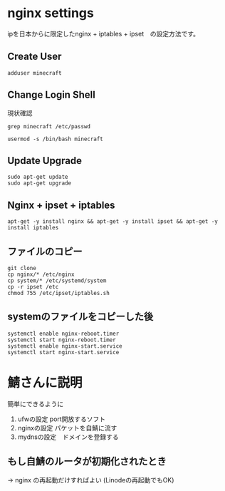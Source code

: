 # nginx settings

ipを日本からに限定したnginx + iptables + ipset　の設定方法です。

## Create User

```
adduser minecraft
```

## Change Login Shell
現状確認
```
grep minecraft /etc/passwd
```
```
usermod -s /bin/bash minecraft
```

## Update Upgrade
```
sudo apt-get update
sudo apt-get upgrade
```

## Nginx + ipset + iptables

```
apt-get -y install nginx && apt-get -y install ipset && apt-get -y install iptables
```
## ファイルのコピー
```
git clone 
cp nginx/* /etc/nginx
cp system/* /etc/systemd/system
cp -r ipset /etc
chmod 755 /etc/ipset/iptables.sh
```

## systemのファイルをコピーした後
```
systemctl enable nginx-reboot.timer
systemctl start nginx-reboot.timer
systemctl enable nginx-start.service
systemctl start nginx-start.service
```
# 鯖さんに説明

簡単にできるように　
1. ufwの設定 port開放するソフト
2. nginxの設定 パケットを自鯖に流す
3. mydnsの設定　ドメインを登録する

## もし自鯖のルータが初期化されたとき

-> nginx の再起動だけすればよい (Linodeの再起動でもOK)

